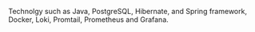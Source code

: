 Technolgy such as Java, PostgreSQL, Hibernate, and Spring framework, Docker, Loki, Promtail, Prometheus and Grafana.
